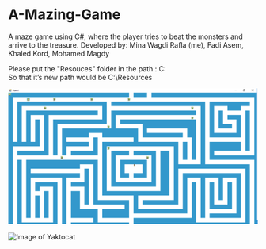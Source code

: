 # A-Mazing-Game
A maze game using C#, where the player tries to beat the monsters and arrive to the treasure. 
Developed by: Mina Wagdi Rafla (me), Fadi Asem, Khaled Kord, Mohamed Magdy

Please put the "Resouces" folder in the path : 
C:\
So that it’s new path would be
C:\Resources



![alt text](https://raw.githubusercontent.com/MinaWagdi/A-Mazing-Game/master/Resources/Screenshot_6.png)



![Image of Yaktocat](https://octodex.github.com/images/yaktocat.png)


